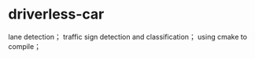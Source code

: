 # driverless-car
lane detection；
traffic sign detection and classification；
using cmake to compile；

